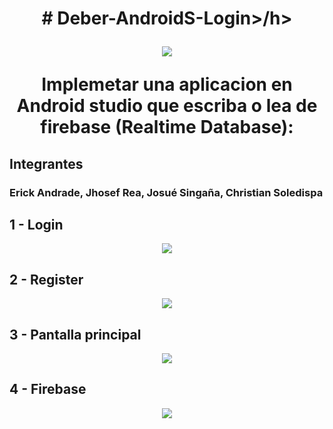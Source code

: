 
<h1 align="center"># Deber-AndroidS-Login>/h>
<p align="center">
<img src="https://user-images.githubusercontent.com/85883884/187565215-fdc252d7-f07c-4831-a78a-858953ca9231.jpg">
</p>
Implemetar una aplicacion en Android studio que escriba o lea de firebase (Realtime Database):

## Integrantes



### Erick Andrade, Jhosef Rea, Josué Singaña, Christian Soledispa


## 1 - Login

<p align="center">
<img src="https://user-images.githubusercontent.com/65979995/187347657-802bb6d6-09ac-4d38-93ae-28788e054363.jpeg">
</p>

## 2 - Register

<p align="center">
<img src="https://user-images.githubusercontent.com/65979995/187347720-ba87fbcc-0378-4e2c-9d2b-833112cdc401.jpeg">
</p>

## 3 - Pantalla principal

<p align="center">
<img src="https://user-images.githubusercontent.com/65979995/187347739-247e0ca7-0d3f-49b2-984d-5805526c1832.jpeg">
</p>

## 4 - Firebase

<p align="center">
<img src="https://user-images.githubusercontent.com/65979995/187347790-13decc91-38df-4b00-a4c2-e4baba86374f.png">
</p>
